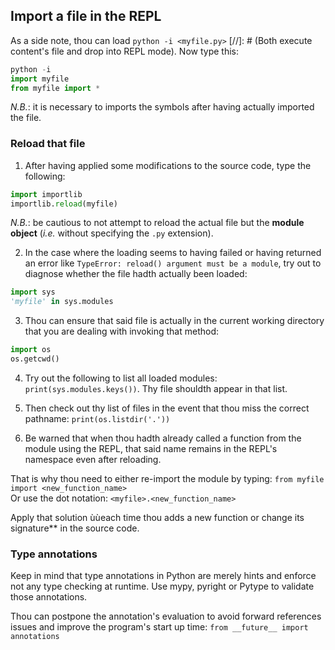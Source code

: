 ## Import a file in the REPL
As a side note, thou can load `python -i <myfile.py>` [//]: # (Both execute content's file and drop into REPL mode). Now type this:

```python
python -i
import myfile
from myfile import *
```

*N.B.*: it is necessary to imports the symbols after having actually imported the file.


### Reload that file

1. After having applied some modifications to the source code, type the following:
```python
import importlib
importlib.reload(myfile)
```

*N.B.*: be cautious to not attempt to reload the actual file but the **module object** (*i.e.* without specifying the `.py` extension).

2. In the case where the loading seems to having failed or having returned an error like `TypeError: reload() argument must be a module`, try out to diagnose whether the file hadth actually been loaded:

```python
import sys
'myfile' in sys.modules
```

3. Thou can ensure that said file is actually in the current working directory that you are dealing with invoking that method:
```python
import os
os.getcwd()
```

4. Try out the following to list all loaded modules: `print(sys.modules.keys())`.
Thy file shouldth appear in that list.

5. Then check out thy list of files in the event that thou miss the correct pathname: `print(os.listdir('.'))`

6. Be warned that when thou hadth already called a function from the module using the REPL, that said name remains in the REPL's namespace even after reloading.

That is why thou need to either re-import the module by typing: `from myfile import <new_function_name>` \
Or use the dot notation: `<myfile>.<new_function_name>`

Apply that solution ùùeach time thou adds a new function or change its signature** in the source code.


### Type annotations
Keep in mind that type annotations in Python are merely hints and enforce not any type checking at runtime. Use mypy, pyright or Pytype to validate those annotations.

Thou can postpone the annotation's evaluation to avoid forward references issues and improve the program's start up time:
`from __future__ import annotations`